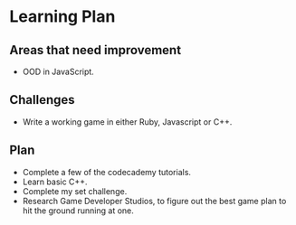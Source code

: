 Learning Plan
=============

Areas that need improvement
----------

* OOD in JavaScript.

Challenges
----------

* Write a working game in either Ruby, Javascript or C++.

Plan
-------

* Complete a few of the codecademy tutorials.
* Learn basic C++.
* Complete my set challenge.
* Research Game Developer Studios, to figure out the best game plan to hit the ground running at one.
